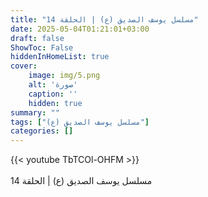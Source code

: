 ```yaml
---
title: "مسلسل يوسف الصديق (ع) | الحلقة 14"
date: 2025-05-04T01:21:01+03:00
draft: false
ShowToc: False
hiddenInHomeList: true
cover:
    image: img/5.png
    alt: 'صورة'
    caption: ''
    hidden: true
summary: ""
tags: ["مسلسل يوسف الصديق (ع)"]
categories: []
---
```


{{< youtube TbTCOl-OHFM >}}  
 <br>
مسلسل يوسف الصديق (ع) | الحلقة 14